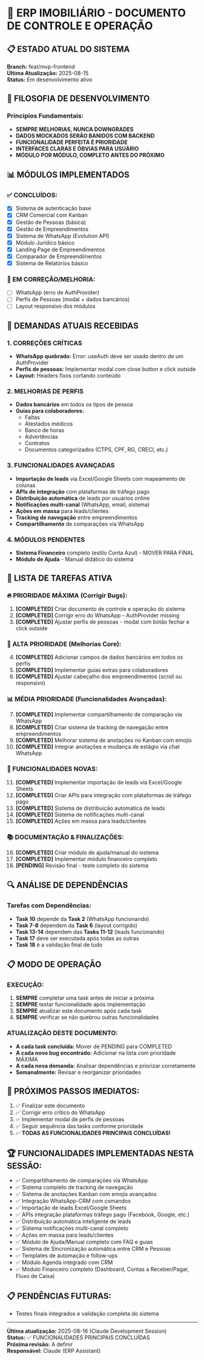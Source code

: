 # 🏢 ERP IMOBILIÁRIO - DOCUMENTO DE CONTROLE E OPERAÇÃO

## 📋 ESTADO ATUAL DO SISTEMA

**Branch:** feat/mvp-frontend  
**Última Atualização:** 2025-08-15  
**Status:** Em desenvolvimento ativo

## 🎯 FILOSOFIA DE DESENVOLVIMENTO

### Princípios Fundamentais:
- **SEMPRE MELHORIAS, NUNCA DOWNGRADES**
- **DADOS MOCKADOS SERÃO BANIDOS COM BACKEND**
- **FUNCIONALIDADE PERFEITA É PRIORIDADE**
- **INTERFACES CLARAS E ÓBVIAS PARA USUÁRIO**
- **MÓDULO POR MÓDULO, COMPLETO ANTES DO PRÓXIMO**

## 📊 MÓDULOS IMPLEMENTADOS

### ✅ CONCLUÍDOS:
- [x] Sistema de autenticação base
- [x] CRM Comercial com Kanban
- [x] Gestão de Pessoas (básica)
- [x] Gestão de Empreendimentos
- [x] Sistema de WhatsApp (Evolution API)
- [x] Módulo Jurídico básico
- [x] Landing Page de Empreendimentos
- [x] Comparador de Empreendimentos
- [x] Sistema de Relatórios básico

### 🔄 EM CORREÇÃO/MELHORIA:
- [ ] WhatsApp (erro de AuthProvider)
- [ ] Perfis de Pessoas (modal + dados bancários)
- [ ] Layout responsivo dos módulos

## 🚨 DEMANDAS ATUAIS RECEBIDAS

### 1. **CORREÇÕES CRÍTICAS**
- **WhatsApp quebrado:** Error: useAuth deve ser usado dentro de um AuthProvider
- **Perfis de pessoas:** Implementar modal com close button e click outside
- **Layout:** Headers fixos cortando conteúdo

### 2. **MELHORIAS DE PERFIS**
- **Dados bancários** em todos os tipos de pessoa
- **Guias para colaboradores:**
  - Faltas
  - Atestados médicos
  - Banco de horas
  - Advertências
  - Contratos
  - Documentos categorizados (CTPS, CPF, RG, CRECI, etc.)

### 3. **FUNCIONALIDADES AVANÇADAS**
- **Importação de leads** via Excel/Google Sheets com mapeamento de colunas
- **APIs de integração** com plataformas de tráfego pago
- **Distribuição automática** de leads por usuários online
- **Notificações multi-canal** (WhatsApp, email, sistema)
- **Ações em massa** para leads/clientes
- **Tracking de navegação** entre empreendimentos
- **Compartilhamento** de comparações via WhatsApp

### 4. **MÓDULOS PENDENTES**
- **Sistema Financeiro** completo (estilo Conta Azul) - MOVER PARA FINAL
- **Módulo de Ajuda** - Manual didático do sistema

## 📝 LISTA DE TAREFAS ATIVA

### 🔥 PRIORIDADE MÁXIMA (Corrigir Bugs):
1. **[COMPLETED]** Criar documento de controle e operação do sistema
2. **[COMPLETED]** Corrigir erro do WhatsApp - AuthProvider missing
3. **[COMPLETED]** Ajustar perfis de pessoas - modal com botão fechar e click outside

### 🎯 ALTA PRIORIDADE (Melhorias Core):
4. **[COMPLETED]** Adicionar campos de dados bancários em todos os perfis
5. **[COMPLETED]** Implementar guias extras para colaboradores
6. **[COMPLETED]** Ajustar cabeçalho dos empreendimentos (scroll ou responsivo)

### 📊 MÉDIA PRIORIDADE (Funcionalidades Avançadas):
7. **[COMPLETED]** Implementar compartilhamento de comparação via WhatsApp
8. **[COMPLETED]** Criar sistema de tracking de navegação entre empreendimentos
9. **[COMPLETED]** Melhorar sistema de anotações no Kanban com emojis
10. **[COMPLETED]** Integrar anotações e mudança de estágio via chat WhatsApp

### 🚀 FUNCIONALIDADES NOVAS:
11. **[COMPLETED]** Implementar importação de leads via Excel/Google Sheets
12. **[COMPLETED]** Criar APIs para integração com plataformas de tráfego pago
13. **[COMPLETED]** Sistema de distribuição automática de leads
14. **[COMPLETED]** Sistema de notificações multi-canal
15. **[COMPLETED]** Ações em massa para leads/clientes

### 📚 DOCUMENTAÇÃO & FINALIZAÇÕES:
16. **[COMPLETED]** Criar módulo de ajuda/manual do sistema
17. **[COMPLETED]** Implementar módulo financeiro completo
18. **[PENDING]** Revisão final - teste completo do sistema

## 🔍 ANÁLISE DE DEPENDÊNCIAS

### Tarefas com Dependências:
- **Task 10** depende da **Task 2** (WhatsApp funcionando)
- **Task 7-8** dependem da **Task 6** (layout corrigido)
- **Task 13-14** dependem das **Tasks 11-12** (leads funcionando)
- **Task 17** deve ser executada após todas as outras
- **Task 18** é a validação final de tudo

## 📋 MODO DE OPERAÇÃO

### EXECUÇÃO:
1. **SEMPRE** completar uma task antes de iniciar a próxima
2. **SEMPRE** testar funcionalidade após implementação
3. **SEMPRE** atualizar este documento após cada task
4. **SEMPRE** verificar se não quebrou outras funcionalidades

### ATUALIZAÇÃO DESTE DOCUMENTO:
- **A cada task concluída:** Mover de PENDING para COMPLETED
- **A cada novo bug encontrado:** Adicionar na lista com prioridade MÁXIMA
- **A cada nova demanda:** Analisar dependências e priorizar corretamente
- **Semanalmente:** Revisar e reorganizar prioridades

## 🎯 PRÓXIMOS PASSOS IMEDIATOS:
1. ✅ Finalizar este documento
2. ✅ Corrigir erro crítico do WhatsApp  
3. ✅ Implementar modal de perfis de pessoas
4. ✅ Seguir sequência das tasks conforme prioridade
5. ✅ **TODAS AS FUNCIONALIDADES PRINCIPAIS CONCLUÍDAS!**

## 🏆 FUNCIONALIDADES IMPLEMENTADAS NESTA SESSÃO:
- ✅ Compartilhamento de comparações via WhatsApp
- ✅ Sistema completo de tracking de navegação
- ✅ Sistema de anotações Kanban com emojis avançados
- ✅ Integração WhatsApp-CRM com comandos
- ✅ Importação de leads Excel/Google Sheets
- ✅ APIs integração plataformas tráfego pago (Facebook, Google, etc.)
- ✅ Distribuição automática inteligente de leads
- ✅ Sistema notificações multi-canal completo
- ✅ Ações em massa para leads/clientes
- ✅ Módulo de Ajuda/Manual completo com FAQ e guias
- ✅ Sistema de Sincronização automática entre CRM e Pessoas
- ✅ Templates de automação e follow-ups
- ✅ Módulo Agenda integrado com CRM
- ✅ Módulo Financeiro completo (Dashboard, Contas a Receber/Pagar, Fluxo de Caixa)

## 📋 PENDÊNCIAS FUTURAS:
- Testes finais integrados e validação completa do sistema

---
**Última atualização:** 2025-08-16 (Claude Development Session)  
**Status:** ✅ FUNCIONALIDADES PRINCIPAIS CONCLUÍDAS  
**Próxima revisão:** A definir  
**Responsável:** Claude (ERP Assistant)